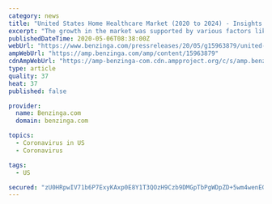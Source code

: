 ```yaml
---
category: news
title: "United States Home Healthcare Market (2020 to 2024) - Insights & Forecast with Potential Impact of COVID-19"
excerpt: "The growth in the market was supported by various factors like surging aged population, increasing obese population, rising personal disposable income of the individuals and declining elderly support ratio."
publishedDateTime: 2020-05-06T08:38:00Z
webUrl: "https://www.benzinga.com/pressreleases/20/05/g15963879/united-states-home-healthcare-market-2020-to-2024-insights-forecast-with-potential-impact-of-covid"
ampWebUrl: "https://amp.benzinga.com/amp/content/15963879"
cdnAmpWebUrl: "https://amp-benzinga-com.cdn.ampproject.org/c/s/amp.benzinga.com/amp/content/15963879"
type: article
quality: 37
heat: 37
published: false

provider:
  name: Benzinga.com
  domain: benzinga.com

topics:
  - Coronavirus in US
  - Coronavirus

tags:
  - US

secured: "zU0HRpwIV71b6P7ExyKAxp0E8Y1T3QOzH9Czb9DMGpTbPgWDpZD+5wm4wenEGhbUpdb+q3kj/CgjA3kMtA6KzBKX9MPnl9ZbkDpOBxregqAo3dA8de0g52WzGdONF8huPIGmOjFgHE59TP7c3GLiIiRMpz603prrWPZi1Uei0+Ehu55NVa1OGjCFYyvFlT70eZuHHKDnsVcs8GcOeplU+82OTYsZb2L3fnD3o1KwoWXlLjRcZcQrShvdzlGD17ZJcqR1bcp8wGCyNEIw1e+Fjhne3yNAs26IJgYP9byLPS8u50LQcUqChmDMM7aFCFWk;xipABj0jUSYzrMBnHHrbHw=="
---
```


